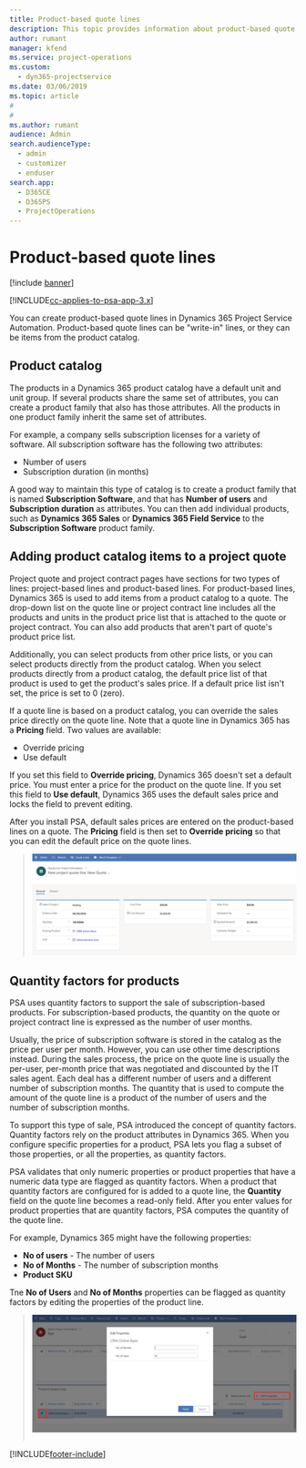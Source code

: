 ```yaml
---
title: Product-based quote lines
description: This topic provides information about product-based quote lines.
author: rumant
manager: kfend
ms.service: project-operations
ms.custom: 
  - dyn365-projectservice
ms.date: 03/06/2019
ms.topic: article
#
#
ms.author: rumant
audience: Admin
search.audienceType: 
  - admin
  - customizer
  - enduser
search.app: 
  - D365CE
  - D365PS
  - ProjectOperations
---
```


# Product-based quote lines

[!include [banner](../includes/psa-now-project-operations.md)]

[!INCLUDE[cc-applies-to-psa-app-3.x](../includes/cc-applies-to-psa-app-3x.md)]


You can create product-based quote lines in Dynamics 365 Project Service Automation. Product-based quote lines can be "write-in" lines, or they can be items from the product catalog.

## Product catalog

The products in a Dynamics 365 product catalog have a default unit and unit group. If several products share the same set of attributes, you can create a product family that also has those attributes. All the products in one product family inherit the same set of attributes.

For example, a company sells subscription licenses for a variety of software. All subscription software has the following two attributes:

- Number of users 
- Subscription duration (in months)

A good way to maintain this type of catalog is to create a product family that is named **Subscription Software**, and that has **Number of users** and **Subscription duration** as attributes. You can then add individual products, such as **Dynamics 365 Sales** or **Dynamics 365 Field Service** to the **Subscription Software** product family.

## Adding product catalog items to a project quote

Project quote and project contract pages have sections for two types of lines: project-based lines and product-based lines. For product-based lines, Dynamics 365 is used to add items from a product catalog to a quote. The drop-down list on the quote line or project contract line includes all the products and units in the product price list that is attached to the quote or project contract. You can also add products that aren't part of quote's product price list.

Additionally, you can select products from other price lists, or you can select products directly from the product catalog. When you select products directly from a product catalog, the default price list of that product is used to get the product's sales price. If a default price list isn't set, the price is set to 0 (zero).

If a quote line is based on a product catalog, you can override the sales price directly on the quote line. 
Note that a quote line in Dynamics 365 has a **Pricing** field. Two values are available:

- Override pricing  
- Use default

If you set this field to **Override pricing**, Dynamics 365 doesn't set a default price. You must enter a price for the product on the quote line. If you set this field to **Use default**, Dynamics 365 uses the default sales price and locks the field to prevent editing.

After you install PSA, default sales prices are entered on the product-based lines on a quote. The **Pricing** field is then set to **Override pricing** so that you can edit the default price on the quote lines.

> ![Setting override pricing](media/basic-guide-10.png)
 
## Quantity factors for products

PSA uses quantity factors to support the sale of subscription-based products. For subscription-based products, the quantity on the quote or project contract line is expressed as the number of user months.

Usually, the price of subscription software is stored in the catalog as the price per user per month. However, you can use other time descriptions instead. During the sales process, the price on the quote line is usually the per-user, per-month price that was negotiated and discounted by the IT sales agent. Each deal has a different number of users and a different number of subscription months. The quantity that is used to compute the amount of the quote line is a product of the number of users and the number of subscription months.

To support this type of sale, PSA introduced the concept of quantity factors. Quantity factors rely on the product attributes in Dynamics 365. When you configure specific properties for a product, PSA lets you flag a subset of those properties, or all the properties, as quantity factors.

PSA validates that only numeric properties or product properties that have a numeric data type are flagged as quantity factors. When a product that quantity factors are configured for is added to a quote line, the **Quantity** field on the quote line becomes a read-only field. After you enter values for product properties that are quantity factors, PSA computes the quantity of the quote line.

For example, Dynamics 365 might have the following properties: 

- **No of users** - The number of users 
- **No of Months** - The number of subscription months
- **Product SKU** 

Tne **No of Users** and **No of Months** properties can be flagged as quantity factors by editing the properties of the product line. 

> ![Flagging No of Users and No of Months as quality factors](media/basic-guide-11.png)
 


[!INCLUDE[footer-include](../includes/footer-banner.md)]